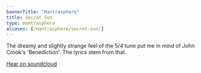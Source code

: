 ```yaml
---              
bannerTitle: "Mantrasphere" 
title: Secret Sun
type: mantrasphere
aliases: [/mantrasphere/secret-sun/]
---              
```


The dreamy and slightly strange feel of the 5/4 tune put me in mind of John
Crook's 'Benediction'. The lyrics stem from that.

[Hear on soundcloud](https://m.soundcloud.com/mantrasphere/secret-sun)
